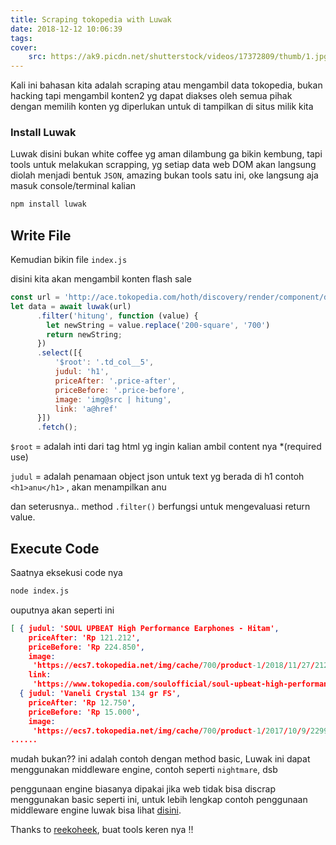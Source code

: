 ```yaml
---
title: Scraping tokopedia with Luwak
date: 2018-12-12 10:06:39
tags:
cover: 
    src: https://ak9.picdn.net/shutterstock/videos/17372809/thumb/1.jpg
---
```


Kali ini bahasan kita adalah scraping atau mengambil data tokopedia, bukan hacking tapi mengambil konten2 yg dapat diakses oleh semua pihak dengan memilih konten yg diperlukan untuk di tampilkan di situs milik kita

### Install Luwak
Luwak disini bukan white coffee yg aman dilambung ga bikin kembung, tapi tools untuk melakukan scrapping, yg setiap data web DOM akan langsung diolah menjadi bentuk `JSON`, amazing bukan tools satu ini, oke langsung aja masuk console/terminal kalian

```bash
npm install luwak
```

## Write File
Kemudian bikin file `index.js`

disini kita akan mengambil konten flash sale
```javascript
const url = 'http://ace.tokopedia.com/hoth/discovery/render/component/desktop/flash-sale/62532?rpc_Page=1&rpc_ResultPerPage=20';
let data = await luwak(url)
      .filter('hitung', function (value) {
        let newString = value.replace('200-square', '700')
        return newString;
      })
      .select([{
          '$root': '.td_col__5',
          judul: 'h1',
          priceAfter: '.price-after',
          priceBefore: '.price-before',
          image: 'img@src | hitung',
          link: 'a@href'
      }])
      .fetch();
```

`$root` = adalah inti dari tag html yg ingin kalian ambil content nya *(required use)

`judul` = adalah penamaan object json untuk text yg berada di h1 contoh `<h1>anu</h1>` , akan menampilkan anu

dan seterusnya..
method `.filter()` berfungsi untuk mengevaluasi return value.

## Execute Code
Saatnya eksekusi code nya

```bash
node index.js
```

ouputnya akan seperti ini

```json
[ { judul: 'SOUL UPBEAT High Performance Earphones - Hitam',
    priceAfter: 'Rp 121.212',
    priceBefore: 'Rp 224.850',
    image:
     'https://ecs7.tokopedia.net/img/cache/700/product-1/2018/11/27/21256362/21256362_d447a784-2cdf-48fa-af7e-491119482336_800_800.jpg',
    link:
     'https://www.tokopedia.com/soulofficial/soul-upbeat-high-performance-earphones-hitam?trkid=f%3DP0Cb0_src%3Dsprint-sale_page%3D1_ob%3D17_catid%3D565' },
  { judul: 'Vaneli Crystal 134 gr FS',
    priceAfter: 'Rp 12.750',
    priceBefore: 'Rp 15.000',
    image:
     'https://ecs7.tokopedia.net/img/cache/700/product-1/2017/10/9/22998910/22998910_711e7a8c-896d-4ff2-8d44-3450da23568f_576_576.jpg',
......

```
mudah bukan??
ini adalah contoh dengan method basic, Luwak ini dapat menggunakan middleware engine, contoh seperti `nightmare`, dsb

penggunaan engine biasanya dipakai jika web tidak bisa discrap menggunakan basic seperti ini, untuk lebih lengkap contoh penggunaan middleware engine luwak bisa lihat [disini](https://github.com/xinix-technology/luwak/tree/master/examples).


Thanks to [reekoheek](https://github.com/reekoheek), buat tools keren nya !!